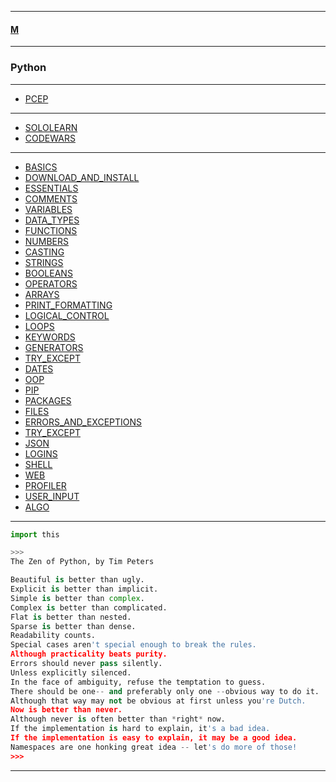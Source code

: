 
---

#### [M](https://github.com/ttltrk/TTT/blob/master/menu.md)

---

### Python

---

* [PCEP](https://github.com/ttltrk/TTT/blob/master/PY/PCEP/PCEP.md)

---

* [SOLOLEARN](https://github.com/ttltrk/TTT/blob/master/PY/SOLOLEARN/SOLOLEARN.md)
* [CODEWARS](https://github.com/ttltrk/TTT/blob/master/PY/CODEWARS/CODEWARS.md)

---

* [BASICS](https://github.com/ttltrk/TTT/blob/master/PY/BASICS/BASICS.md)
* [DOWNLOAD_AND_INSTALL](https://github.com/ttltrk/TTT/blob/master/PY/DOWNLOAD_AND_INSTALL/DOWNLOAD_AND_INSTALL.md)
* [ESSENTIALS](https://github.com/ttltrk/TTT/blob/master/PY/ESSENTIALS/ESSENTIALS.md)
* [COMMENTS](https://github.com/ttltrk/TTT/blob/master/PY/COMMENTS/COMMENTS.md)
* [VARIABLES](https://github.com/ttltrk/TTT/blob/master/PY/VARIABLES/VARIABLES.md)
* [DATA_TYPES](https://github.com/ttltrk/TTT/blob/master/PY/DATA_TYPES/DATA_TYPES.md)
* [FUNCTIONS](https://github.com/ttltrk/TTT/blob/master/PY/FUNCTIONS/FUNCTIONS.md)
* [NUMBERS](https://github.com/ttltrk/TTT/blob/master/PY/NUMBERS/NUMBERS.md)
* [CASTING](https://github.com/ttltrk/TTT/blob/master/PY/CASTING/CASTING.md)
* [STRINGS](https://github.com/ttltrk/TTT/blob/master/PY/STRINGS/STRINGS.md)
* [BOOLEANS](https://github.com/ttltrk/TTT/blob/master/PY/BOOLEANS/BOOLEANS.md)
* [OPERATORS](https://github.com/ttltrk/TTT/blob/master/PY/OPERATORS/OPERATORS.md)
* [ARRAYS](https://github.com/ttltrk/TTT/blob/master/PY/ARRAYS/ARRAYS.md)
* [PRINT_FORMATTING](https://github.com/ttltrk/TTT/blob/master/PY/PRINT_FORMATTING/PRINT_FORMATTING.md)
* [LOGICAL_CONTROL](https://github.com/ttltrk/TTT/blob/master/PY/LOGICAL_CONTROL/LOGICAL_CONTROL.md)
* [LOOPS](https://github.com/ttltrk/TTT/blob/master/PY/LOOPS/LOOPS.md)
* [KEYWORDS](https://github.com/ttltrk/TTT/blob/master/PY/KEYWORDS/KEYWORDS.md)
* [GENERATORS](https://github.com/ttltrk/TTT/blob/master/PY/GENERATORS/GENERATORS.md)
* [TRY_EXCEPT](https://github.com/ttltrk/TTT/blob/master/PY/TRY_EXCEPT/TRY_EXCEPT.md)
* [DATES](https://github.com/ttltrk/TTT/blob/master/PY/DATES/DATES.md)
* [OOP](https://github.com/ttltrk/TTT/blob/master/PY/OOP/OOP.md)
* [PIP](https://github.com/ttltrk/TTT/blob/master/PY/PIP/PIP.md)
* [PACKAGES](https://github.com/ttltrk/TTT/blob/master/PY/PACKAGES/PACKAGES.md)
* [FILES](https://github.com/ttltrk/TTT/blob/master/PY/FILES/FILES.md)
* [ERRORS_AND_EXCEPTIONS](https://github.com/ttltrk/TTT/blob/master/PY/ERR_EXC/ERR_EXC.md)
* [TRY_EXCEPT](https://github.com/ttltrk/TTT/blob/master/PY/TRY_EXCEPT/TRY_EXCEPT.md)
* [JSON](https://github.com/ttltrk/TTT/blob/master/PY/JSON/JSON.md)
* [LOGINS](https://github.com/ttltrk/TTT/blob/master/PY/LOGINS/LOGINS.md)
* [SHELL](https://github.com/ttltrk/TTT/blob/master/PY/SHELL/SHELL.md)
* [WEB](https://github.com/ttltrk/TTT/blob/master/PY/WEB/WEB.md)
* [PROFILER](https://github.com/ttltrk/TTT/blob/master/PY/PROFILER/PROFILER.md)
* [USER_INPUT](https://github.com/ttltrk/TTT/blob/master/PY/USER_INPUT/USER_INPUT.md)
* [ALGO](https://github.com/ttltrk/TTT/blob/master/PY/ALGO/ALGO.md)

---

```py
import this

>>>
The Zen of Python, by Tim Peters

Beautiful is better than ugly.
Explicit is better than implicit.
Simple is better than complex.
Complex is better than complicated.
Flat is better than nested.
Sparse is better than dense.
Readability counts.
Special cases aren't special enough to break the rules.
Although practicality beats purity.
Errors should never pass silently.
Unless explicitly silenced.
In the face of ambiguity, refuse the temptation to guess.
There should be one-- and preferably only one --obvious way to do it.
Although that way may not be obvious at first unless you're Dutch.
Now is better than never.
Although never is often better than *right* now.
If the implementation is hard to explain, it's a bad idea.
If the implementation is easy to explain, it may be a good idea.
Namespaces are one honking great idea -- let's do more of those!
>>>

```

---
